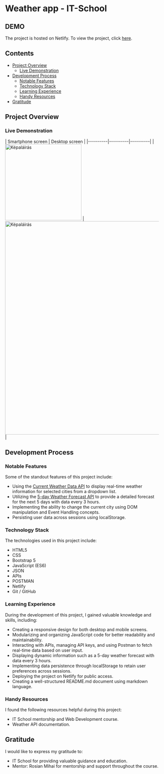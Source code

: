 # Weather app - IT-School

## DEMO
The project is hosted on Netlify. To view the project, click [here](https://proiect-weather-nm.netlify.app/).

## Contents
- [Project Overview](#project-overview)
  - [Live Demonstration](#live-demonstration)
- [Development Process](#development-process)
  - [Notable Features](#notable-features)
  - [Technology Stack](#technology-stack)
  - [Learning Experience](#learning-experience)
  - [Handy Resources](#handy-resources)
- [Gratitude](#gratitude)

## Project Overview

### Live Demonstration
| Smartphone screen | Desktop screen | 
|----------|----------|----------|
| <img src="https://github.com/nymts/proiect-weather-nm/assets/134009663/7b8fc5ad-67a9-4a06-8e54-e395289194a4" alt="Képaláírás" width="250" height=""> | <img src="https://github.com/nymts/proiect-weather-nm/assets/134009663/63dd9597-acd8-4da5-8cba-09a4ec79bae6" alt="Képaláírás" width="700" height=""> |

## Development Process

### Notable Features
Some of the standout features of this project include:

- Using the [Current Weather Data API](https://openweathermap.org/current) to display real-time weather information for selected cities from a dropdown list.
- Utilizing the [5-day Weather Forecast API](https://openweathermap.org/forecast5) to provide a detailed forecast for the next 5 days with data every 3 hours.
- Implementing the ability to change the current city using DOM manipulation and Event Handling concepts.
- Persisting user data across sessions using localStorage.

### Technology Stack
The technologies used in this project include:

- HTML5
- CSS
- Bootstrap 5
- JavaScript (ES6)
- JSON
- APIs
- POSTMAN
- Netlify
- Git / GitHub

### Learning Experience
During the development of this project, I gained valuable knowledge and skills, including:

- Creating a responsive design for both desktop and mobile screens.
- Modularizing and organizing JavaScript code for better readability and maintainability.
- Interacting with APIs, managing API keys, and using Postman to fetch real-time data based on user input.
- Displaying dynamic information such as a 5-day weather forecast with data every 3 hours.
- Implementing data persistence through localStorage to retain user preferences across sessions.
- Deploying the project on Netlify for public access.
- Creating a well-structured README.md document using markdown language.

### Handy Resources
I found the following resources helpful during this project:

- IT School mentorship and Web Development course.
- Weather API documentation.

## Gratitude
I would like to express my gratitude to:

- IT School for providing valuable guidance and education.
- Mentor: Rosian Mihai for mentorship and support throughout the course.



